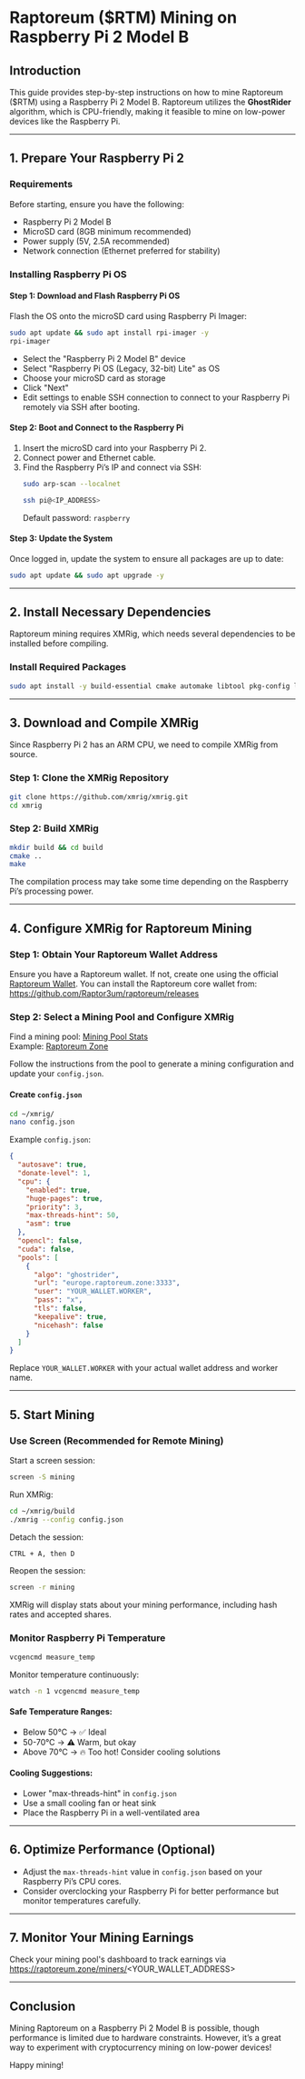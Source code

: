 # Raptoreum ($RTM) Mining on Raspberry Pi 2 Model B

## Introduction
This guide provides step-by-step instructions on how to mine Raptoreum ($RTM) using a Raspberry Pi 2 Model B. Raptoreum utilizes the **GhostRider** algorithm, which is CPU-friendly, making it feasible to mine on low-power devices like the Raspberry Pi.

---

## 1. Prepare Your Raspberry Pi 2
### Requirements
Before starting, ensure you have the following:
- Raspberry Pi 2 Model B
- MicroSD card (8GB minimum recommended)
- Power supply (5V, 2.5A recommended)
- Network connection (Ethernet preferred for stability)

### Installing Raspberry Pi OS
#### Step 1: Download and Flash Raspberry Pi OS
Flash the OS onto the microSD card using Raspberry Pi Imager:
   ```sh
   sudo apt update && sudo apt install rpi-imager -y
   rpi-imager
   ```
   - Select the "Raspberry Pi 2 Model B" device
   - Select "Raspberry Pi OS (Legacy, 32-bit) Lite" as OS
   - Choose your microSD card as storage
   - Click "Next"
   - Edit settings to enable SSH connection to connect to your Raspberry Pi remotely via SSH after booting.

#### Step 2: Boot and Connect to the Raspberry Pi
1. Insert the microSD card into your Raspberry Pi 2.
2. Connect power and Ethernet cable.
3. Find the Raspberry Pi’s IP and connect via SSH:
   ```sh
   sudo arp-scan --localnet
   ```
   ```sh
   ssh pi@<IP_ADDRESS>
   ```
   Default password: `raspberry`

#### Step 3: Update the System
Once logged in, update the system to ensure all packages are up to date:
```sh
sudo apt update && sudo apt upgrade -y
```

---

## 2. Install Necessary Dependencies
Raptoreum mining requires XMRig, which needs several dependencies to be installed before compiling.

### Install Required Packages
```sh
sudo apt install -y build-essential cmake automake libtool pkg-config libssl-dev libboost-all-dev libuv1-dev git
```

---

## 3. Download and Compile XMRig
Since Raspberry Pi 2 has an ARM CPU, we need to compile XMRig from source.

### Step 1: Clone the XMRig Repository
```sh
git clone https://github.com/xmrig/xmrig.git
cd xmrig
```

### Step 2: Build XMRig
```sh
mkdir build && cd build
cmake ..
make
```
The compilation process may take some time depending on the Raspberry Pi’s processing power.

---

## 4. Configure XMRig for Raptoreum Mining
### Step 1: Obtain Your Raptoreum Wallet Address
Ensure you have a Raptoreum wallet. If not, create one using the official [Raptoreum Wallet](https://raptoreum.com/).
You can install the Raptoreum core wallet from: https://github.com/Raptor3um/raptoreum/releases

### Step 2: Select a Mining Pool and Configure XMRig
Find a mining pool: [Mining Pool Stats](https://miningpoolstats.stream/raptoreum)  
Example: [Raptoreum Zone](https://raptoreum.zone/get-started)

Follow the instructions from the pool to generate a mining configuration and update your `config.json`.

#### Create `config.json`
```sh
cd ~/xmrig/
nano config.json
```

Example `config.json`:
```json
{
  "autosave": true,
  "donate-level": 1,
  "cpu": {
    "enabled": true,
    "huge-pages": true,
    "priority": 3,
    "max-threads-hint": 50,
    "asm": true
  },
  "opencl": false,
  "cuda": false,
  "pools": [
    {
      "algo": "ghostrider",
      "url": "europe.raptoreum.zone:3333",
      "user": "YOUR_WALLET.WORKER",
      "pass": "x",
      "tls": false,
      "keepalive": true,
      "nicehash": false
    }
  ]
}
```
Replace `YOUR_WALLET.WORKER` with your actual wallet address and worker name.

---

## 5. Start Mining
### Use Screen (Recommended for Remote Mining)
Start a screen session:
```sh
screen -S mining
```
Run XMRig:
```sh
cd ~/xmrig/build
./xmrig --config config.json
```
Detach the session:
```sh
CTRL + A, then D
```
Reopen the session:
```sh
screen -r mining
```
XMRig will display stats about your mining performance, including hash rates and accepted shares.

### Monitor Raspberry Pi Temperature
```sh
vcgencmd measure_temp
```
Monitor temperature continuously:
```sh
watch -n 1 vcgencmd measure_temp
```
#### Safe Temperature Ranges:
- Below 50°C → ✅ Ideal
- 50-70°C → ⚠️ Warm, but okay
- Above 70°C → 🔥 Too hot! Consider cooling solutions

#### Cooling Suggestions:
- Lower "max-threads-hint" in `config.json`
- Use a small cooling fan or heat sink
- Place the Raspberry Pi in a well-ventilated area

---

## 6. Optimize Performance (Optional)
- Adjust the `max-threads-hint` value in `config.json` based on your Raspberry Pi’s CPU cores.
- Consider overclocking your Raspberry Pi for better performance but monitor temperatures carefully.

---

## 7. Monitor Your Mining Earnings
Check your mining pool's dashboard to track earnings via https://raptoreum.zone/miners/<YOUR_WALLET_ADDRESS>

---

## Conclusion
Mining Raptoreum on a Raspberry Pi 2 Model B is possible, though performance is limited due to hardware constraints. However, it’s a great way to experiment with cryptocurrency mining on low-power devices!

Happy mining!

